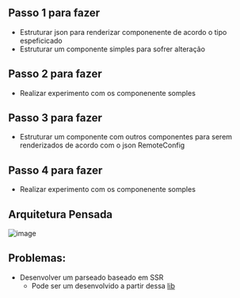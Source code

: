 ## Passo 1 para fazer
- Estruturar json para renderizar componenente de acordo o tipo espeficicado
- Estruturar um componente simples para sofrer alteração

##  Passo 2 para fazer

- Realizar experimento com  os componenente somples

##  Passo 3 para fazer

- Estruturar um componente com outros componentes para serem renderizados de acordo com o json RemoteConfig


##  Passo 4 para fazer

- Realizar experimento com  os componenente somples


## Arquitetura Pensada

![image](https://user-images.githubusercontent.com/55866244/234457564-b6eaa531-fea1-4a24-b49b-ba99e84ca047.png)


## Problemas:
- Desenvolver um parseado baseado em SSR
  - Pode ser um desenvolvido a partir dessa [lib](https://pub.dev/packages/ssr)
